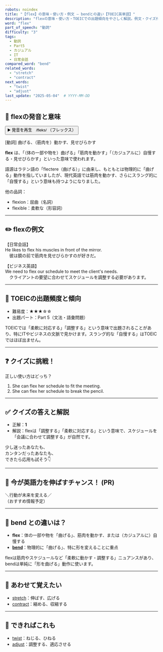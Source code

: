 ```yaml
---
robots: noindex
title: "【flex】の意味・使い方・例文 ― bendとの違い【TOEIC英単語】"
description: "flexの意味・使い方・TOEICでの出題傾向をやさしく解説。例文・クイズ付きでbendとの違いもわかりやすく学べます。"
word: "flex"
part_of_speech: "動詞"
difficulty: "3"
tags:
  - 動詞
  - Part5
  - カジュアル
  - IT
  - 日常会話
compared_word: "bend"
related_words:
  - "stretch"
  - "contract"
next_words:
  - "twist"
  - "adjust"
last_update: "2025-05-04"  # YYYY-MM-DD
---
```


## 🔰 flexの発音と意味

<button class="play-audio" onclick="playTTS('flex')">
  <span class="play-audio-main">
    ▶️ 発音を再生　/fleks/
  </span>
  <span class="play-audio-sub">
    （フレックス）
  </span>
</button>

[動詞] 曲げる、（筋肉を）動かす、見せびらかす

**flex** は、「（体の一部や物を）曲げる」「筋肉を動かす」「（カジュアルに）自慢する・見せびらかす」といった意味で使われます。

語源はラテン語の「flectere（曲げる）」に由来し、もともとは物理的に「曲げる」動作を指していましたが、現代英語では筋肉を動かす、さらにスラング的に「自慢する」という意味も持つようになりました。

他の品詞：  
- flexion：屈曲（名詞）
- flexible：柔軟な（形容詞）

---

## ✏️ flexの例文

【日常会話】  
He likes to flex his muscles in front of the mirror.  
　彼は鏡の前で筋肉を見せびらかすのが好きだ。

【ビジネス英語】  
We need to flex our schedule to meet the client's needs.  
　クライアントの要望に合わせてスケジュールを調整する必要があります。

---

## 🎯 TOEICの出題頻度と傾向

- 難易度：★★★☆☆
- 出題パート：Part 5（文法・語彙問題）

TOEICでは「柔軟に対応する」「調整する」という意味で出題されることがあり、特にITやビジネスの文脈で見かけます。スラング的な「自慢する」はTOEICではほぼ出ません。

---

## ❓ クイズに挑戦！

正しい使い方はどっち？

1. She can flex her schedule to fit the meeting.  
2. She can flex her schedule to break the pencil.

---

## ✅ クイズの答えと解説

- 正解：**1**
- 解説：flexは「調整する」「柔軟に対応する」という意味で、スケジュールを「会議に合わせて調整する」が自然です。

少し迷ったあなたも、  
カンタンだったあなたも、  
できたら応用も試そう👇️

---

## 🚀 今が英語力を伸ばすチャンス！ (PR)

<div class="info-center">
＼行動が未来を変える／<br>  
（おすすめ情報予定）
</div>

---

## 🤔  bend との違いは？

- **flex**：体の一部や物を「曲げる」、筋肉を動かす、または（カジュアルに）自慢する
- **[bend](/bend)**：物理的に「曲げる」、特に形を変えることに重点

flexは筋肉やスケジュールなど「柔軟に動かす・調整する」ニュアンスがあり、bendは単純に「形を曲げる」動作に使います。

---

## 🧩 あわせて覚えたい

- [stretch](/stretch)：伸ばす、広げる
- [contract](/contract)：縮める、収縮する

---

## 📖 できればこれも

- [twist](/twist)：ねじる、ひねる
- [adjust](/adjust)：調整する、適応させる

<!-- cvid: aid44_bid14 -->

